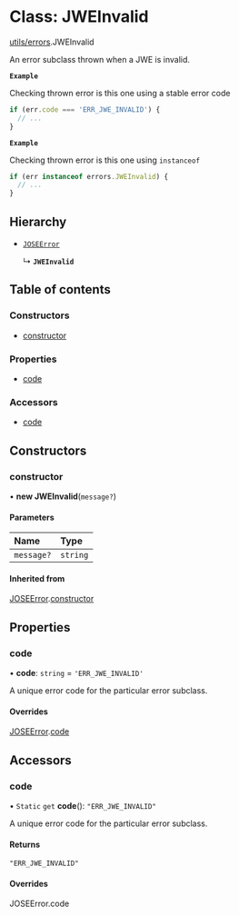# Class: JWEInvalid

[utils/errors](../modules/utils_errors.md).JWEInvalid

An error subclass thrown when a JWE is invalid.

**`Example`**

Checking thrown error is this one using a stable error code

```js
if (err.code === 'ERR_JWE_INVALID') {
  // ...
}
```

**`Example`**

Checking thrown error is this one using `instanceof`

```js
if (err instanceof errors.JWEInvalid) {
  // ...
}
```

## Hierarchy

- [`JOSEError`](utils_errors.JOSEError.md)

  ↳ **`JWEInvalid`**

## Table of contents

### Constructors

- [constructor](utils_errors.JWEInvalid.md#constructor)

### Properties

- [code](utils_errors.JWEInvalid.md#code)

### Accessors

- [code](utils_errors.JWEInvalid.md#code-1)

## Constructors

### constructor

• **new JWEInvalid**(`message?`)

#### Parameters

| Name | Type |
| :------ | :------ |
| `message?` | `string` |

#### Inherited from

[JOSEError](utils_errors.JOSEError.md).[constructor](utils_errors.JOSEError.md#constructor)

## Properties

### code

• **code**: `string` = `'ERR_JWE_INVALID'`

A unique error code for the particular error subclass.

#### Overrides

[JOSEError](utils_errors.JOSEError.md).[code](utils_errors.JOSEError.md#code)

## Accessors

### code

• `Static` `get` **code**(): ``"ERR_JWE_INVALID"``

A unique error code for the particular error subclass.

#### Returns

``"ERR_JWE_INVALID"``

#### Overrides

JOSEError.code
